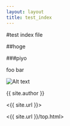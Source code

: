 ```yaml
---
layout: layout
title: test_index
---
```

#test index file

##hoge

###piyo

foo bar

![Alt text](../images/robot_stand.png "Optional title")

{{ site.author }}

<{{ site.url }}>

<{{ site.url }}/top.html>
